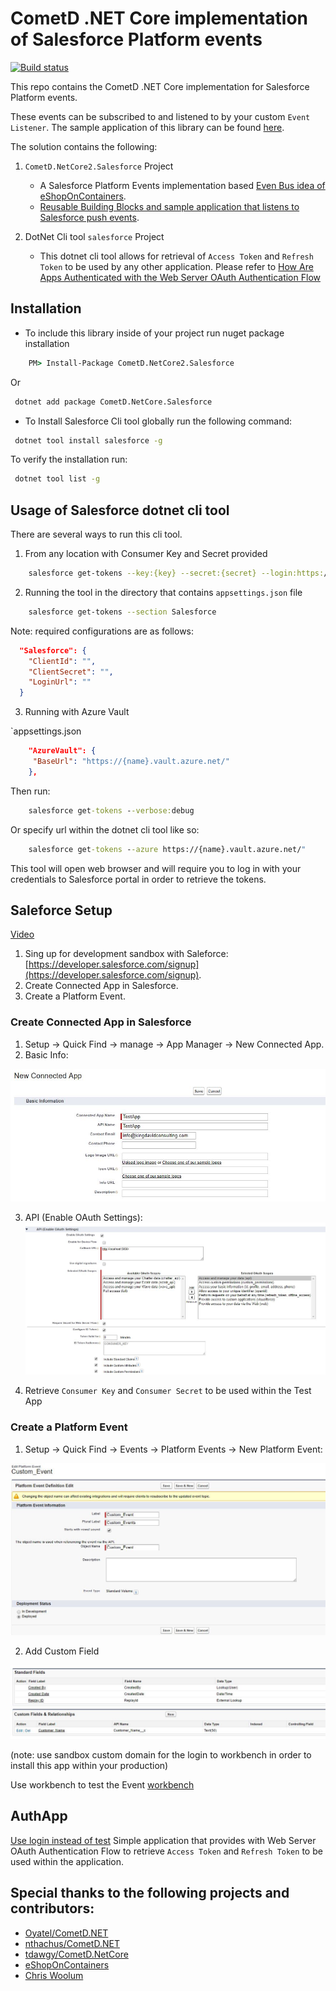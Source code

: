 # CometD .NET Core implementation of Salesforce Platform events
[![Build status](https://ci.appveyor.com/api/projects/status/baalfhs6vvc38icc?svg=true)](https://ci.appveyor.com/project/kdcllc/cometd-netcore-salesforce)

This repo contains the CometD .NET Core implementation for Salesforce Platform events.
 
These events can be subscribed to and listened to by your custom `Event Listener`. The sample application of this library can be found [here](https://github.com/kdcllc/Bet.BuildingBlocks.SalesforceEventBus).

The solution contains the following:

1. `CometD.NetCore2.Salesforce` Project
     - A Salesforce Platform Events implementation based [Even Bus idea of eShopOnContainers](https://github.com/dotnet-architecture/eShopOnContainers).
     - [Reusable Building Blocks and sample application that listens to Salesforce push events](https://github.com/kdcllc/Bet.BuildingBlocks.SalesforceEventBus).

2. DotNet Cli tool `salesforce` Project
   - This dotnet cli tool allows for retrieval of `Access Token` and `Refresh Token` to be used by any other application. Please refer to [How Are Apps Authenticated with the Web Server OAuth Authentication Flow](https://developer.salesforce.com/docs/atlas.en-us.api_rest.meta/api_rest/intro_understanding_web_server_oauth_flow.htm)

## Installation

- To include this library inside of your project run nuget package installation

```cmd
    PM> Install-Package CometD.NetCore2.Salesforce
```

Or

```cmd
 dotnet add package CometD.NetCore.Salesforce
```

- To Install Salesforce Cli tool globally run the following command:

```cmd
 dotnet tool install salesforce -g

```

To verify the installation run:

```cmd
 dotnet tool list -g
```

## Usage of Salesforce dotnet cli tool

There are several ways to run this cli tool.

1. From any location with Consumer Key and Secret provided

```bash
    salesforce get-tokens --key:{key} --secret:{secret} --login:https://login.salesforce.com --verbose:information
```

2. Running the tool in the directory that contains `appsettings.json` file

```bash
    salesforce get-tokens --section Salesforce
```
Note: required configurations are as follows:

```json
  "Salesforce": {
    "ClientId": "",
    "ClientSecret": "",
    "LoginUrl": ""
  }
````

3. Running with Azure Vault

`appsettings.json
```json
    "AzureVault": {
     "BaseUrl": "https://{name}.vault.azure.net/"
    },
```

Then run:

```cmd
    salesforce get-tokens --verbose:debug
```

Or specify url within the dotnet cli tool like so:

```cmd
    salesforce get-tokens --azure https://{name}.vault.azure.net/"
```

This tool will open web browser and will require you to log in with your credentials to Salesforce portal in order to retrieve the tokens.

## Saleforce Setup
[Video](https://www.youtube.com/watch?v=L6OWyCfQD6U)
1. Sing up for development sandbox with Saleforce: [https://developer.salesforce.com/signup](https://developer.salesforce.com/signup).
2. Create Connected App in Salesforce.
3. Create a Platform Event.

### Create Connected App in Salesforce
1. Setup -> Quick Find -> manage -> App Manager -> New Connected App.
2. Basic Info:

![info](./img/new-app-basic-info.jpg)

3. API (Enable OAuth Settings):
![settings](./img/new-app-api-auth.jpg)

4. Retrieve `Consumer Key` and `Consumer Secret` to be used within the Test App

### Create a Platform Event
1. Setup -> Quick Find -> Events -> Platform Events -> New Platform Event:

![event](./img/new-platform-event.jpg)

2. Add Custom Field

![event](./img/new-platform-event-field.jpg)

(note: use sandbox custom domain for the login to workbench in order to install this app within your production)

Use workbench to test the Event [workbench](https://workbench.developerforce.com/login.php?startUrl=%2Finsert.php)
## AuthApp
[Use login instead of test](https://github.com/developerforce/Force.com-Toolkit-for-NET/wiki/Web-Server-OAuth-Flow-Sample#am-i-using-the-test-environment)
Simple application that provides with Web Server OAuth Authentication Flow to retrieve 
`Access Token` and `Refresh Token` to be used within the application.

## Special thanks to the following projects and contributors:
- [Oyatel/CometD.NET](https://github.com/Oyatel/CometD.NET)
- [nthachus/CometD.NET](https://github.com/nthachus/CometD.NET)
- [tdawgy/CometD.NetCore](https://github.com/tdawgy/CometD.NetCore)
- [eShopOnContainers](https://github.com/dotnet-architecture/eShopOnContainers)
- [Chris Woolum](https://github.com/cwoolum)
